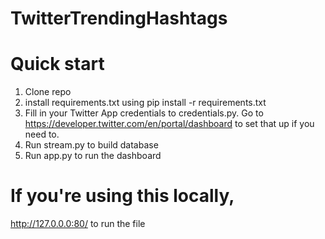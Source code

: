 # TwitterTrendingHashtags
# Quick start
1. Clone repo
2. install requirements.txt using pip install -r requirements.txt
3. Fill in your Twitter App credentials to credentials.py. Go to https://developer.twitter.com/en/portal/dashboard to set that up if you need to.
4. Run stream.py to build database
5. Run app.py to run the dashboard

# If you're using this locally, 
http://127.0.0.0:80/ to run the file 
